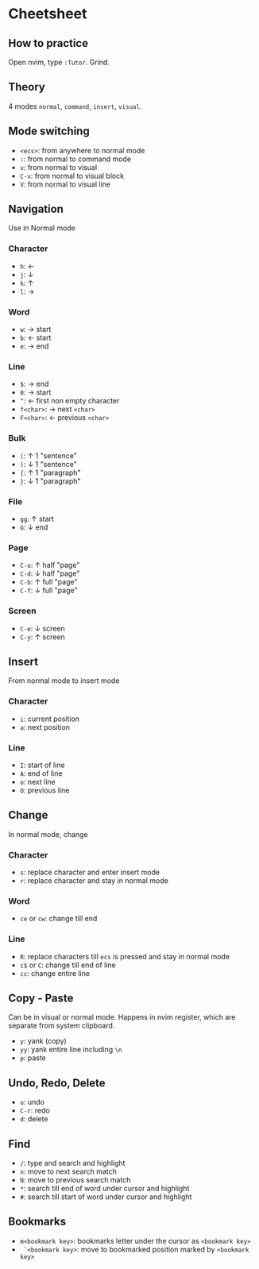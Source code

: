 # Cheetsheet

## How to practice
Open nvim, type `:Tutor`. Grind. 

## Theory
4 modes `normal`, `command`, `insert`, `visual`.

## Mode switching
* `<ecs>`: from anywhere to normal mode
* `:`: from normal to command mode 
* `v`: from normal to visual
* `C-v`: from normal to visual block
* `V`: from normal to visual line


## Navigation
Use in Normal mode
### Character
* `h`: ←
* `j`: ↓
* `k`: ↑
* `l`: →

### Word
* `w`: → start
* `b`: ← start
* `e`: → end

### Line
* `$`: → end
* `0`: → start
* `^`: ← first non empty character
* `f<char>`: → next `<char>`
* `F<char>`: ← previous `<char>`

### Bulk
* `(`: ↑ 1 "sentence" 
* `)`: ↓ 1 "sentence" 
* `{`: ↑ 1 "paragraph"
* `}`: ↓ 1 "paragraph"

### File
* `gg`: ↑ start
* `G`: ↓ end

### Page
* `C-u`: ↑ half "page" 
* `C-d`: ↓ half "page"
* `C-b`: ↑ full "page"
* `C-f`: ↓ full "page"

### Screen
* `C-e`: ↓ screen
* `C-y`: ↑ screen


## Insert
From normal mode to insert mode

### Character
* `i`: current position
* `a`: next position

### Line
* `I`: start of line
* `A`: end of line
* `o`: next line
* `O`: previous line

## Change
In normal mode, change

### Character
* `s`: replace character and enter insert mode
* `r`: replace character and stay in normal mode

### Word
* `ce` or `cw`: change till end

### Line
* `R`: replace characters till `ecs` is pressed and stay in normal mode
* `c$` or `C`: change till end of line
* `cc`: change entire line

## Copy - Paste
Can be in visual or normal mode. Happens in nvim register, which are separate from system clipboard. 
* `y`: yank (copy)
* `yy`: yank entire line including `\n` 
* `p`: paste 

## Undo, Redo, Delete
* `u`: undo 
* `C-r`: redo 
* `d`: delete  

## Find 
* `/`: type and search and highlight 
* `n`: move to next search match 
* `N`: move to previous search match
* `*`: search till end of word under cursor and highlight
* `#`: search till start of word under cursor and highlight

## Bookmarks
* `m<bookmark key>`: bookmarks letter under the cursor as `<bookmark key>`
* `` `<bookmark key>``: move to bookmarked position marked by `<bookmark key>` 
 